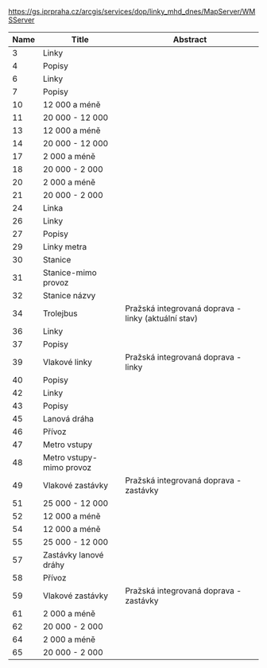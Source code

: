 https://gs.iprpraha.cz/arcgis/services/dop/linky_mhd_dnes/MapServer/WMSServer

|Name|Title|Abstract|
|--|--|--|
|3|Linky||
|4|Popisy||
|6|Linky||
|7|Popisy||
|10|12 000 a méně||
|11|20 000 - 12 000||
|13|12 000 a méně||
|14|20 000 - 12 000||
|17|2 000 a méně||
|18|20 000 - 2 000||
|20|2 000 a méně||
|21|20 000 - 2 000||
|24|Linka||
|26|Linky||
|27|Popisy||
|29|Linky metra||
|30|Stanice||
|31|Stanice-mimo provoz||
|32|Stanice názvy||
|34|Trolejbus|Pražská integrovaná doprava - linky (aktuální stav)|
|36|Linky||
|37|Popisy||
|39|Vlakové linky|Pražská integrovaná doprava - linky|
|40|Popisy||
|42|Linky||
|43|Popisy||
|45|Lanová dráha||
|46|Přívoz||
|47|Metro vstupy||
|48|Metro vstupy-mimo provoz||
|49|Vlakové zastávky|Pražská integrovaná doprava - zastávky|
|51|25 000 - 12 000||
|52|12 000 a méně||
|54|12 000 a méně||
|55|25 000 - 12 000||
|57|Zastávky lanové dráhy||
|58|Přívoz||
|59|Vlakové zastávky|Pražská integrovaná doprava - zastávky|
|61|2 000 a méně||
|62|20 000 - 2 000||
|64|2 000 a méně||
|65|20 000 - 2 000||

